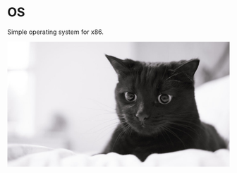 # OS
Simple operating system for x86.

![Everybody loves cats](https://github.com/MashaSamoylova/OS/blob/master/tesla-cat.jpg)
